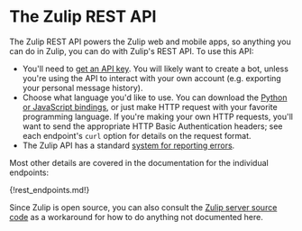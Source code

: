 # The Zulip REST API

The Zulip REST API powers the Zulip web and mobile apps, so anything
you can do in Zulip, you can do with Zulip's REST API.  To use this API:

* You'll need to [get an API key](/api/api-keys).  You will likely
  want to create a bot, unless you're using the API to interact with
  your own account (e.g. exporting your personal message history).
* Choose what language you'd like to use.  You can download the
  [Python or JavaScript bindings](/api/installation-instructions), or
  just make HTTP request with your favorite programming language.  If
  you're making your own HTTP requests, you'll want to send the
  appropriate HTTP Basic Authentication headers; see each endpoint's
  `curl` option for details on the request format.
* The Zulip API has a standard
  [system for reporting errors](/api/rest_error_handling).

Most other details are covered in the documentation for the individual
endpoints:

{!rest_endpoints.md!}

Since Zulip is open source, you can also consult the
[Zulip server source code](https://github.com/zulip/zulip/) as a
workaround for how to do anything not documented here.
